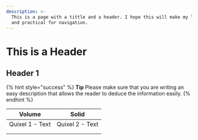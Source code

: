 ```yaml
---
description: >-
  This is a page with a tittle and a header. I hope this will make my life easy
  and practical for navigation.
---
```


# This is a Header

## Header 1

{% hint style="success" %}
**Tip** Please make sure that you are writing an easy description that allows the reader to deduce the information easily.
{% endhint %}

| Volume            | Solid           |
| ----------------- | --------------- |
| Quixel 1 - Text   | Quixel 2 - Text |
|                   |                 |
|                   |                 |



